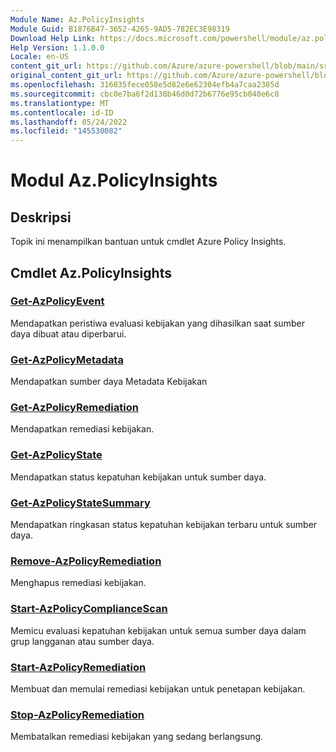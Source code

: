 ```yaml
---
Module Name: Az.PolicyInsights
Module Guid: B1876B47-3652-4265-9AD5-782EC3E98319
Download Help Link: https://docs.microsoft.com/powershell/module/az.policyinsights
Help Version: 1.1.0.0
Locale: en-US
content_git_url: https://github.com/Azure/azure-powershell/blob/main/src/PolicyInsights/PolicyInsights/help/Az.PolicyInsights.md
original_content_git_url: https://github.com/Azure/azure-powershell/blob/main/src/PolicyInsights/PolicyInsights/help/Az.PolicyInsights.md
ms.openlocfilehash: 316835fece058e5d82e6e62304efb4a7caa2385d
ms.sourcegitcommit: cbc0e7ba6f2d138b46d0d72b6776e95cb040e6c8
ms.translationtype: MT
ms.contentlocale: id-ID
ms.lasthandoff: 05/24/2022
ms.locfileid: "145530082"
---
```

# Modul Az.PolicyInsights
## Deskripsi
Topik ini menampilkan bantuan untuk cmdlet Azure Policy Insights.

## Cmdlet Az.PolicyInsights
### [Get-AzPolicyEvent](Get-AzPolicyEvent.md)
Mendapatkan peristiwa evaluasi kebijakan yang dihasilkan saat sumber daya dibuat atau diperbarui.

### [Get-AzPolicyMetadata](Get-AzPolicyMetadata.md)
Mendapatkan sumber daya Metadata Kebijakan

### [Get-AzPolicyRemediation](Get-AzPolicyRemediation.md)
Mendapatkan remediasi kebijakan.

### [Get-AzPolicyState](Get-AzPolicyState.md)
Mendapatkan status kepatuhan kebijakan untuk sumber daya.

### [Get-AzPolicyStateSummary](Get-AzPolicyStateSummary.md)
Mendapatkan ringkasan status kepatuhan kebijakan terbaru untuk sumber daya.

### [Remove-AzPolicyRemediation](Remove-AzPolicyRemediation.md)
Menghapus remediasi kebijakan.

### [Start-AzPolicyComplianceScan](Start-AzPolicyComplianceScan.md)
Memicu evaluasi kepatuhan kebijakan untuk semua sumber daya dalam grup langganan atau sumber daya.

### [Start-AzPolicyRemediation](Start-AzPolicyRemediation.md)
Membuat dan memulai remediasi kebijakan untuk penetapan kebijakan.

### [Stop-AzPolicyRemediation](Stop-AzPolicyRemediation.md)
Membatalkan remediasi kebijakan yang sedang berlangsung.

